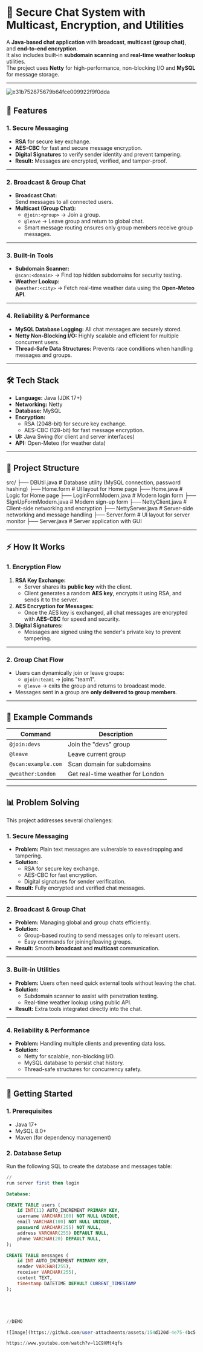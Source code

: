 # 🔐 Secure Chat System with Multicast, Encryption, and Utilities

A **Java-based chat application** with **broadcast**, **multicast (group chat)**, and **end-to-end encryption**.  
It also includes built-in **subdomain scanning** and **real-time weather lookup** utilities.  
The project uses **Netty** for high-performance, non-blocking I/O and **MySQL** for message storage.

---

![e31b752875679b64fce009922f9f0dda](https://github.com/user-attachments/assets/5e159848-2251-4c50-8a00-8c2b3beb0f53)

## 🚀 Features

### **1. Secure Messaging**
- **RSA** for secure key exchange.
- **AES-CBC** for fast and secure message encryption.
- **Digital Signatures** to verify sender identity and prevent tampering.
- **Result:** Messages are encrypted, verified, and tamper-proof.

---

### **2. Broadcast & Group Chat**
- **Broadcast Chat:**  
  Send messages to all connected users.
- **Multicast (Group Chat):**  
  - `@join:<group>` → Join a group.  
  - `@leave` → Leave group and return to global chat.  
  - Smart message routing ensures only group members receive group messages.

---

### **3. Built-in Tools**
- **Subdomain Scanner:**  
  `@scan:<domain>` → Find top hidden subdomains for security testing.
- **Weather Lookup:**  
  `@weather:<city>` → Fetch real-time weather data using the **Open-Meteo API**.

---

### **4. Reliability & Performance**
- **MySQL Database Logging:** All chat messages are securely stored.
- **Netty Non-Blocking I/O:** Highly scalable and efficient for multiple concurrent users.
- **Thread-Safe Data Structures:** Prevents race conditions when handling messages and groups.

---

## 🛠️ Tech Stack

- **Language:** Java (JDK 17+)
- **Networking:** Netty
- **Database:** MySQL
- **Encryption:**
  - RSA (2048-bit) for secure key exchange.
  - AES-CBC (128-bit) for fast message encryption.
- **UI:** Java Swing (for client and server interfaces)
- **API:** Open-Meteo (for weather data)

---

## 📂 Project Structure

src/
├── DBUtil.java # Database utility (MySQL connection, password hashing)
├── Home.form # UI layout for Home page
├── Home.java # Logic for Home page
├── LoginFormModern.java # Modern login form
├── SignUpFormModern.java # Modern sign-up form
├── NettyClient.java # Client-side networking and encryption
├── NettyServer.java # Server-side networking and message handling
├── Server.form # UI layout for server monitor
├── Server.java # Server application with GUI


---

## ⚡ How It Works

### **1. Encryption Flow**
1. **RSA Key Exchange:**  
   - Server shares its **public key** with the client.  
   - Client generates a random **AES key**, encrypts it using RSA, and sends it to the server.
2. **AES Encryption for Messages:**  
   - Once the AES key is exchanged, all chat messages are encrypted with **AES-CBC** for speed and security.
3. **Digital Signatures:**  
   - Messages are signed using the sender's private key to prevent tampering.

---

### **2. Group Chat Flow**
- Users can dynamically join or leave groups:
  - `@join:team1` → joins "team1".
  - `@leave` → exits the group and returns to broadcast mode.
- Messages sent in a group are **only delivered to group members**.

---

## 🧩 Example Commands

| Command            | Description                               |
|--------------------|-------------------------------------------|
| `@join:devs`       | Join the "devs" group                     |
| `@leave`           | Leave current group                       |
| `@scan:example.com`| Scan domain for subdomains                |
| `@weather:London`  | Get real-time weather for London          |

---

## 📊 Problem Solving

This project addresses several challenges:

### **1. Secure Messaging**
- **Problem:** Plain text messages are vulnerable to eavesdropping and tampering.  
- **Solution:**  
  - RSA for secure key exchange.  
  - AES-CBC for fast encryption.  
  - Digital signatures for sender verification.
- **Result:** Fully encrypted and verified chat messages.

---

### **2. Broadcast & Group Chat**
- **Problem:** Managing global and group chats efficiently.  
- **Solution:**  
  - Group-based routing to send messages only to relevant users.  
  - Easy commands for joining/leaving groups.
- **Result:** Smooth **broadcast** and **multicast** communication.

---

### **3. Built-in Utilities**
- **Problem:** Users often need quick external tools without leaving the chat.  
- **Solution:**  
  - Subdomain scanner to assist with penetration testing.  
  - Real-time weather lookup using public API.
- **Result:** Extra tools integrated directly into the chat.

---

### **4. Reliability & Performance**
- **Problem:** Handling multiple clients and preventing data loss.  
- **Solution:**  
  - Netty for scalable, non-blocking I/O.  
  - MySQL database to persist chat history.  
  - Thread-safe structures for concurrency safety.

---

## 🚀 Getting Started

### **1. Prerequisites**
- Java 17+
- MySQL 8.0+
- Maven (for dependency management)

### **2. Database Setup**
Run the following SQL to create the database and messages table:
```sql
//
run server first then login

Database:

CREATE TABLE users (
    id INT(11) AUTO_INCREMENT PRIMARY KEY,
    username VARCHAR(100) NOT NULL UNIQUE,
    email VARCHAR(100) NOT NULL UNIQUE,
    password VARCHAR(255) NOT NULL,
    address VARCHAR(255) DEFAULT NULL,
    phone VARCHAR(20) DEFAULT NULL,
);

CREATE TABLE messages (
    id INT AUTO_INCREMENT PRIMARY KEY,
    sender VARCHAR(255),
    receiver VARCHAR(255),
    content TEXT,
    timestamp DATETIME DEFAULT CURRENT_TIMESTAMP
);





//DEMO

![Image](https://github.com/user-attachments/assets/154d120d-4e75-4bc5-affb-ae5f78ca0fd4)

https://www.youtube.com/watch?v=l1C9XMt4qfs
